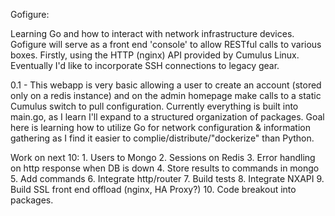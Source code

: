 Gofigure: 

Learning Go and how to interact with network infrastructure devices. Gofigure will serve as a front end 'console' to allow
RESTful calls to various boxes. Firstly, using the HTTP (nginx) API provided by Cumulus Linux. Eventually I'd like to
incorporate SSH connections to legacy gear. 

0.1 - This webapp is very basic allowing a user to create an account (stored only on a redis instance) and on the admin
homepage make calls to a static Cumulus switch to pull configuration. Currently everything is built into main.go, as I learn I'll expand to a structured organization of packages. Goal here is learning how to utilize Go for network configuration & information gathering as I find it easier to complie/distribute/"dockerize" than Python.

Work on next 10:
        1. Users to Mongo
        2. Sessions on Redis
        3. Error handling on http response when DB is down
        4. Store results to commands in mongo
        5. Add commands
        6. Integrate http/router
        7. Build tests
        8. Integrate NXAPI
        9. Build SSL front end offload (nginx, HA Proxy?)
        10. Code breakout into packages.
